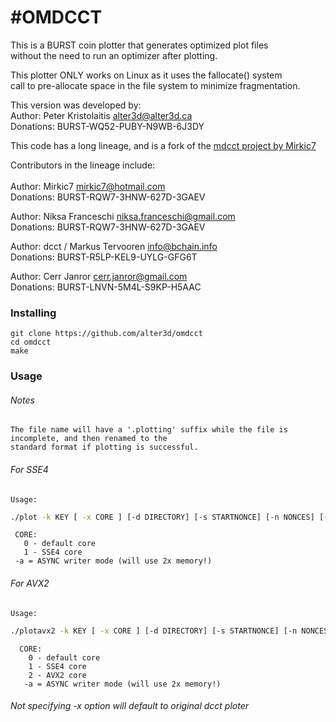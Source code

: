 #OMDCCT
=============

This is a BURST coin plotter that generates optimized plot files<br>
without the need to run an optimizer after plotting.<br>

This plotter ONLY works on Linux as it uses the fallocate() system<br>
call to pre-allocate space in the file system to minimize fragmentation.<br>

This version was developed by:<br>
Author: Peter Kristolaitis <alter3d@alter3d.ca><br>
Donations:  BURST-WQ52-PUBY-N9WB-6J3DY<br>

This code has a long lineage, and is a fork of the [mdcct project by Mirkic7](https://github.com/Mirkic7/mdcct)<br>

Contributors in the lineage include:<br>
<br>
Author: Mirkic7 <mirkic7@hotmail.com><br>
Donations: BURST-RQW7-3HNW-627D-3GAEV<br>

Author: Niksa Franceschi <niksa.franceschi@gmail.com><br>
Donations: BURST-RQW7-3HNW-627D-3GAEV<br>

Author: dcct / Markus Tervooren <info@bchain.info><br>
Donations: BURST-R5LP-KEL9-UYLG-GFG6T<br>

Author: Cerr Janror <cerr.janror@gmail.com><br>
Donations: BURST-LNVN-5M4L-S9KP-H5AAC<br>


### Installing
    git clone https://github.com/alter3d/omdcct
    cd omdcct
    make

### Usage
###### Notes
    The file name will have a '.plotting' suffix while the file is incomplete, and then renamed to the
    standard format if plotting is successful.

###### For SSE4
    Usage:
```bash
./plot -k KEY [ -x CORE ] [-d DIRECTORY] [-s STARTNONCE] [-n NONCES] [-m STAGGERSIZE] [-t THREADS] [-a]
```
     CORE:
       0 - default core
       1 - SSE4 core
     -a = ASYNC writer mode (will use 2x memory!)

###### For AVX2
    Usage:
```bash
./plotavx2 -k KEY [ -x CORE ] [-d DIRECTORY] [-s STARTNONCE] [-n NONCES] [-m STAGGERSIZE] [-t THREADS] [-a]
```
      CORE:
        0 - default core
        1 - SSE4 core
        2 - AVX2 core
       -a = ASYNC writer mode (will use 2x memory!)
 
###### Not specifying -x option will default to original dcct ploter

